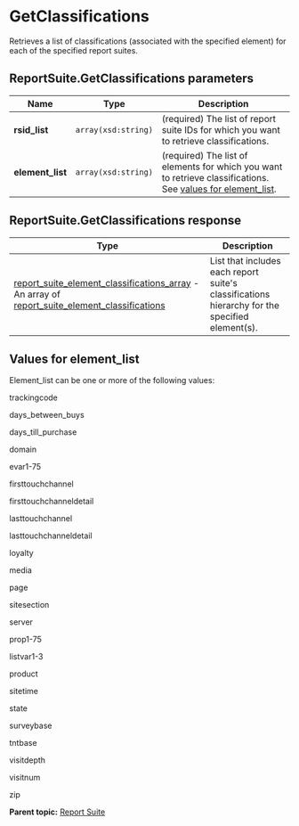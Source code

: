 # GetClassifications

Retrieves a list of classifications \(associated with the specified element\) for each of the specified report suites.

## ReportSuite.GetClassifications parameters

|Name|Type|Description|
|----|----|-----------|
| **rsid\_list** | `array(xsd:string)` | \(required\) The list of report suite IDs for which you want to retrieve classifications. |
| **element\_list** |`array(xsd:string)` | \(required\) The list of elements for which you want to retrieve classifications. See [values for element\_list](r_GetClassifications.md#). |

## ReportSuite.GetClassifications response

|Type|Description|
|----|-----------|
| [report\_suite\_element\_classifications\_array](../../data_types/r_report_suite_classifications_array.md#) - An array of [report\_suite\_element\_classifications](../../data_types/r_report_suite_classifications.md#) |List that includes each report suite's classifications hierarchy for the specified element\(s\).|

## Values for element\_list

Element\_list can be one or more of the following values:

trackingcode

days\_between\_buys

days\_till\_purchase

domain

evar1-75

firsttouchchannel

firsttouchchanneldetail

lasttouchchannel

lasttouchchanneldetail

loyalty

media

page

sitesection

server

prop1-75

listvar1-3

product

sitetime

state

surveybase

tntbase

visitdepth

visitnum

zip

**Parent topic:** [Report Suite](../../methods/report_suite/r_methods_reportsuite.md)

